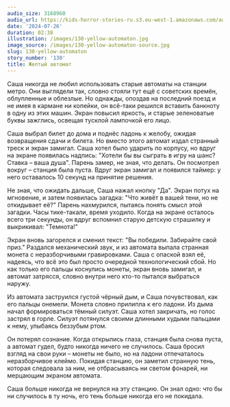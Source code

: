 ```yaml
---
audio_size: 3168960
audio_url: https://kids-horror-stories-ru.s3.eu-west-1.amazonaws.com/audio/130-yellow-automaton.mp3
date: '2024-07-26'
duration: 02:38
illustration: /images/130-yellow-automaton.jpg
image_source: /images/130-yellow-automaton-source.jpg
slug: 130-yellow-automaton
story_number: '130'
title: Желтый автомат
---
```


Саша никогда не любил использовать старые автоматы на станции метро. Они выглядели так, словно стояли тут ещё с советских времён, облупленные и облезлые. Но однажды, опоздав на последний поезд и не имея в кармане ни копейки, он всё-таки решился вставить банкноту в одну из этих машин. Экран повысил яркость, и старые зеленоватые буквы зажглись, освещая тусклой лампочкой его лицо.

Саша выбрал билет до дома и поднёс ладонь к желобу, ожидая возвращения сдачи и билета. Но вместо этого автомат издал странный треск и экран замигал. Саша хотел было ударить по корпусу, но вдруг на экране появилась надпись: "Хотели бы вы сыграть в игру на шанс? Ставка – ваша душа". Парень замер, не зная, что делать. Он посмотрел вокруг – станция была пуста. Вдруг экран замигал и появился таймер: у него оставалось 10 секунд на принятие решения.

Не зная, что ожидать дальше, Саша нажал кнопку "Да". Экран потух на мгновение, и затем появилась загадка: "Что живёт в вашей тени, но не откидывает её?" Парень нахмурился, пытаясь понять смысл этой загадки. Часы тике-такали, время уходило. Когда на экране осталось всего три секунды, он вдруг вспомнил старую детскую страшилку и выкрикивал: "Темнота!"

Экран вновь загорелся и сменил текст: "Вы победили. Забирайте свой приз." Раздался механический звук, и из автомата выпала странная монета с неразборчивыми гравировками. Саша с опаской взял её, надеясь, что всё это был просто очередной технологический сбой. Но как только его пальцы коснулись монеты, экран вновь замигал, и автомат затрясся, словно внутри него кто-то пытался выбраться наружу.

Из автомата заструился густой чёрный дым, и Саша почувствовал, как его пальцы онемели. Монета словно прилипла к его ладони. Из дыма начал формироваться тёмный силуэт. Саша хотел закричать, но голос застрял в горле. Силуэт потянулся своими длинными худыми пальцами к нему, улыбаясь беззубым ртом.

Он потерял сознание. Когда открылись глаза, станция была снова пуста, а автомат гудел, будто никогда ничего не случилось. Саша бросил взгляд на свои руки – монеты не было, но на ладони отпечаталось неразборчивое клеймо. Покидая станцию, он заметил странную тень, которая следовала за ним, не отбрасываясь ни светом фонарей, ни мерцающим экраном автомата.

Саша больше никогда не вернулся на эту станцию. Он знал одно: что бы ни случилось в ту ночь, его тень больше никогда его не покидала.
